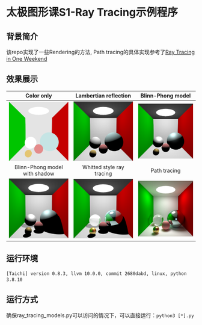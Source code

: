 # 太极图形课S1-Ray Tracing示例程序

## 背景简介
该repo实现了一些Rendering的方法, Path tracing的具体实现参考了[Ray Tracing in One Weekend](https://raytracing.github.io/)


## 效果展示
|Color only |Lambertian reflection | Blinn-Phong model |
|:-------------------------:|:-------------------------:|:-------------------------:|
|<img src="./img/color_only.png" width="200"> | <img src="./img/lambertian.png" width="200"> |<img src="./img/b_p.png" width="200"> |
|Blinn-Phong model with shadow| Whitted style ray tracing|Path tracing|
|<img src="./img/b_p_with_shadow.png" width="200">|<img src="./img/whitted.png" width="200">|<img src="./img/path_tracing.png" width="200">|


## 运行环境

```
[Taichi] version 0.8.3, llvm 10.0.0, commit 2680dabd, linux, python 3.8.10
```

## 运行方式
确保ray_tracing_models.py可以访问的情况下，可以直接运行：`python3 [*].py`

